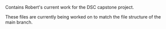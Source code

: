 Contains Robert's current work for the DSC capstone project.

These files are currently being worked on to match the file structure of the main branch.